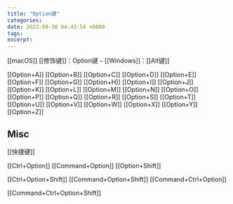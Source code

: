 ```yaml
---
title: "Option键"
categories: 
date: 2022-09-30 04:43:54 +0800
tags: 
excerpt: 
---
```

[[macOS]] [[修饰键]]：Option键
`~`
[[Windows]]：[[Alt键]]



[[Option+A]]
[[Option+B]]
[[Option+C]]
[[Option+D]]
[[Option+E]]
[[Option+F]]
[[Option+G]]
[[Option+H]]
[[Option+I]]
[[Option+J]]
[[Option+K]]
[[Option+L]]
[[Option+M]]
[[Option+N]]
[[Option+O]]
[[Option+P]]
[[Option+Q]]
[[Option+R]]
[[Option+S]]
[[Option+T]]
[[Option+U]]
[[Option+V]]
[[Option+W]]
[[Option+X]]
[[Option+Y]]
[[Option+Z]]




## Misc

[[快捷键]]

[[Ctrl+Option]]
[[Command+Option]]
[[Option+Shift]]

[[Ctrl+Option+Shift]]
[[Command+Option+Shift]]
[[Command+Ctrl+Option]]

[[Command+Ctrl+Option+Shift]]



